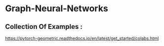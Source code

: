 # Graph-Neural-Networks

## Collection Of Examples :
https://pytorch-geometric.readthedocs.io/en/latest/get_started/colabs.html
